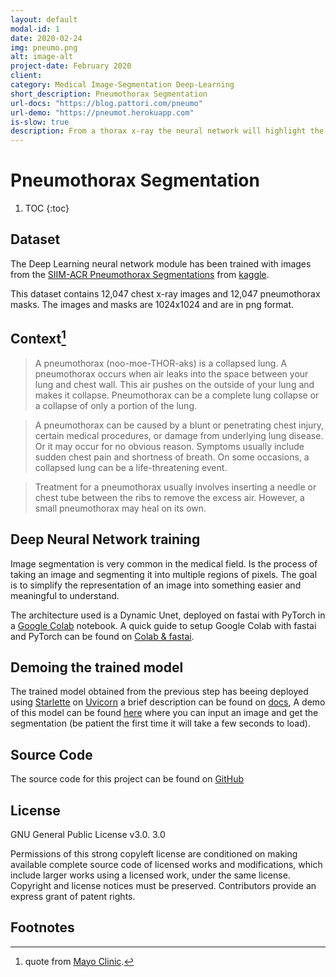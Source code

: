 ```yaml
---
layout: default
modal-id: 1
date: 2020-02-24
img: pneumo.png
alt: image-alt
project-date: February 2020
client:
category: Medical Image-Segmentation Deep-Learning
short_description: Pneumothorax Segmentation
url-docs: "https://blog.pattori.com/pneumo"
url-demo: "https://pneumot.herokuapp.com"
is-slow: true
description: From a thorax x-ray the neural network will highlight the pneumothorax affected zone. The model has been trained with images from the <a href="https://www.kaggle.com/vbookshelf/pneumothorax-chest-xray-images-and-masks">SIIM-ACR Pneumothorax Segmentations</a>.
---
```

# Pneumothorax Segmentation


1. TOC
{:toc}

## Dataset

The Deep Learning neural network module has been trained with images from the [SIIM-ACR Pneumothorax Segmentations](https://www.kaggle.com/vbookshelf/pneumothorax-chest-xray-images-and-masks) from [kaggle](https://www.kaggle.com).

This dataset contains 12,047 chest x-ray images and 12,047 pneumothorax masks. The images and masks are 1024x1024 and are in png format.

## Context[^1]

>A pneumothorax (noo-moe-THOR-aks) is a collapsed lung. A pneumothorax occurs when air leaks into the space between your lung and chest wall. This air pushes on the outside of your lung and makes it collapse. Pneumothorax can be a complete lung collapse or a collapse of only a portion of the lung.

>A pneumothorax can be caused by a blunt or penetrating chest injury, certain medical procedures, or damage from underlying lung disease. Or it may occur for no obvious reason. Symptoms usually include sudden chest pain and shortness of breath. On some occasions, a collapsed lung can be a life-threatening event.

>Treatment for a pneumothorax usually involves inserting a needle or chest tube between the ribs to remove the excess air. However, a small pneumothorax may heal on its own.


## Deep Neural Network training

Image segmentation is very common in the medical field. Is the process of taking an image and segmenting it into multiple regions of pixels. The goal is to simplify the representation of an image into something easier and meaningful to understand.

The architecture used is a Dynamic Unet, deployed on fastai with PyTorch in a [Google Colab](https://colab.research.google.com/) notebook. A quick guide to setup Google Colab with fastai and PyTorch can be found on [Colab & fastai](https://course.fast.ai/start_colab.html).

## Demoing the trained model

The trained model obtained from the previous step has beeing deployed using [Starlette](https://www.starlette.io/) on [Uvicorn](https://www.uvicorn.org/) a brief description can be found on [docs](https://blog.pattori.com/pneumo/), A demo of this model can be found [here](https://pneumot.herokuapp.com/) where you can input an image and get the segmentation (be patient the first time it will take a few seconds to load).


## Source Code

The source code for this project can be found on [GitHub](https://github.com/lpattori/pneumo)


## License

GNU General Public License v3.0. 3.0

Permissions of this strong copyleft license are conditioned on making available complete source code of licensed works and modifications, which include larger works using a licensed work, under the same license. Copyright and license notices must be preserved. Contributors provide an express grant of patent rights.


## Footnotes

[^1]: quote from [Mayo Clinic](https://www.mayoclinic.org/diseases-conditions/pneumothorax/symptoms-causes/syc-20350367).
